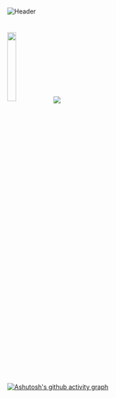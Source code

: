 #

![Header](https://capsule-render.vercel.app/api?text=Hey,+Welcome!👋&fontColor=C3DAF9&fontSize=50&fontAlign=52&type=transparent&fontAlignY=60)


# 

 <img width=20% src="https://capsule-render.vercel.app/api?type=transparent&color=#B026FF&height=10"/> <a href="https://github.com/denielzzz/github-readme-stats">
  <img align="center" src="https://github-readme-stats.vercel.app/api?username=denielzzz&show_icons=true&title_color=7A67AC&icon_color=CA2E55&text_color=f8f9f9&bg_color=DEG,1f1922,3a2f3e&border_color=5d5162&include_all_commits=true&theme=transparent" />
</a>    

[![Ashutosh's github activity graph](https://github-readme-activity-graph.cyclic.app/graph?username=denielzzz&bg_color=0d1117&color=c3daf9&line=7A67AC&point=C92E55&area=true&hide_border=true)](https://github.com/ashutosh00710/github-readme-activity-graph)
